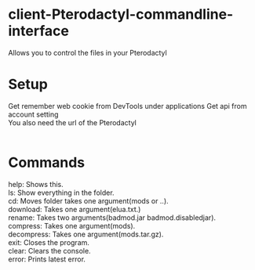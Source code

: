 # client-Pterodactyl-commandline-interface
Allows you to control the files in your Pterodactyl <br>

# Setup
Get remember web cookie from DevTools under applications
Get api from account setting <br>
You also need the url of the Pterodactyl <br>
<br>
# Commands
help: Shows this. <br>
ls: Show everything in the folder. <br>
cd: Moves folder takes one argument(mods or ..). <br>
download: Takes one argument(elua.txt.) <br>
rename: Takes two arguments(badmod.jar badmod.disabledjar). <br>
compress: Takes one argument(mods).  <br>
decompress: Takes one argument(mods.tar.gz).  <br>
exit: Closes the program. <br>
clear: Clears the console. <br>
error: Prints latest error. 
